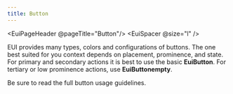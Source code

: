 ```yaml
---
title: Button
---
```


<EuiPageHeader @pageTitle="Button"/>
<EuiSpacer @size="l" />

<EuiText>
  <p> EUI provides many types, colors and configurations of buttons. The one best suited for you context depends on placement, prominence, and state. For primary and secondary actions it is best to use the basic <strong>EuiButton</strong>. For tertiary or low prominence actions, use <strong>EuiButtonempty</strong>.</p>
  <p>Be sure to read the full button usage guidelines.</p>
</EuiText>

<EuiHorizontalRule/>